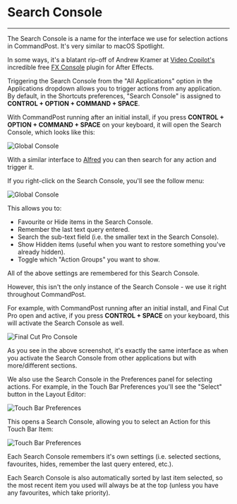 # Search Console
---

The Search Console is a name for the interface we use for selection actions in CommandPost. It's very similar to macOS Spotlight.

In some ways, it's a blatant rip-off of Andrew Kramer at [Video Copilot's](http://www.videocopilot.net/) incredible free [FX Console](http://www.videocopilot.net/blog/2016/10/new-workflow-plug-in-fx-console-is-now-available/) plugin for After Effects.

Triggering the Search Console from the "All Applications" option in the Applications dropdown allows you to trigger actions from any application. By default, in the Shortcuts preferences, "Search Console" is assigned to **CONTROL + OPTION + COMMAND + SPACE**.

With CommandPost running after an initial install, if you press **CONTROL + OPTION + COMMAND + SPACE** on your keyboard, it will open the Search Console, which looks like this:

![Global Console](../../images/global-console.png)

With a similar interface to [Alfred](https://www.alfredapp.com) you can then search for any action and trigger it.

If you right-click on the Search Console, you'll see the follow menu:

![Global Console](../../images/global-console-context.png)

This allows you to:

- Favourite or Hide items in the Search Console.
- Remember the last text query entered.
- Search the sub-text field (i.e. the smaller text in the Search Console).
- Show Hidden items (useful when you want to restore something you've already hidden).
- Toggle which "Action Groups" you want to show.

All of the above settings are remembered for this Search Console.

However, this isn't the only instance of the Search Console - we use it right throughout CommandPost.

For example, with CommandPost running after an initial install, and Final Cut Pro open and active, if you press **CONTROL + SPACE** on your keyboard, this will activate the Search Console as well.

![Final Cut Pro Console](../../images/fcpx-console.png)

As you see in the above screenshot, it's exactly the same interface as when you activate the Search Console from other applications but with more/different sections.

We also use the Search Console in the Preferences panel for selecting actions. For example, in the Touch Bar Preferences you'll see the "Select" button in the Layout Editor:

![Touch Bar Preferences](../../images/action-button.png)

This opens a Search Console, allowing you to select an Action for this Touch Bar Item:

![Touch Bar Preferences](../../images/touch-bar-console.png)

Each Search Console remembers it's own settings (i.e. selected sections, favourites, hides, remember the last query entered, etc.).

Each Search Console is also automatically sorted by last item selected, so the most recent item you used will always be at the top (unless you have any favourites, which take priority).
